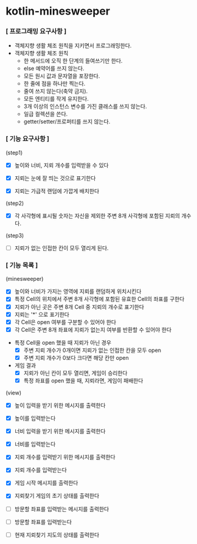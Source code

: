 # kotlin-minesweeper


### [ 프로그래밍 요구사항 ]
- 객체지향 생활 체조 원칙을 지키면서 프로그래밍한다.
- 객체지향 생활 체조 원칙
  - 한 메서드에 오직 한 단계의 들여쓰기만 한다.
  - else 예약어를 쓰지 않는다.
  - 모든 원시 값과 문자열을 포장한다.
  - 한 줄에 점을 하나만 찍는다.
  - 줄여 쓰지 않는다(축약 금지).
  - 모든 엔티티를 작게 유지한다.
  - 3개 이상의 인스턴스 변수를 가진 클래스를 쓰지 않는다.
  - 일급 컬렉션을 쓴다.
  - getter/setter/프로퍼티를 쓰지 않는다.

### [ 기능 요구사항 ]
(step1)
- [x] 높이와 너비, 지뢰 개수를 입력받을 수 있다
- [x] 지뢰는 눈에 잘 띄는 것으로 표기한다
- [x] 지뢰는 가급적 랜덤에 가깝게 배치한다


(step2)
- [x] 각 사각형에 표시될 숫자는 자신을 제외한 주변 8개 사각형에 포함된 지뢰의 개수다.


(step3)
- [ ] 지뢰가 없는 인접한 칸이 모두 열리게 된다.

### [ 기능 목록 ]
(minesweeper)
- [x] 높이와 너비가 가지는 영역에 지뢰를 랜덤하게 위치시킨다
- [x] 특정 Cell의 위치에서 주변 8개 사각형에 포함된 유효한 Cell의 좌표를 구한다
- [x] 지뢰가 아닌 곳은 주변 8개 Cell 중 지뢰의 개수로 표기한다
- [x] 지뢰는 '*' 으로 표기한다
- [x] 각 Cell은 open 여부를 구분할 수 있어야 한다
- [x] 각 Cell은 주변 8개 좌표에 지뢰가 없는지 여부를 반환할 수 있어야 한다
- 특정 Cell을 open 했을 때 지뢰가 아닌 경우
  - [x] 주변 지뢰 개수가 0개이면 지뢰가 없는 인접한 칸을 모두 open
  - [x] 주변 지뢰 개수가 0보다 크다면 해당 칸만 open
- 게임 결과
  - [x] 지뢰가 아닌 칸이 모두 열리면, 게임이 승리한다
  - [x] 특정 좌표를 open 했을 때, 지뢰라면, 게임이 패배한다

(view)
- [x] 높이 입력을 받기 위한 메시지를 출력한다
- [x] 높이를 입력받는다


- [x] 너비 입력을 받기 위한 메시지를 출력한다
- [x] 너비를 입력받는다


- [x] 지뢰 개수를 입력받기 위한 메시지를 출력한다
- [x] 지뢰 개수를 입력받는다


- [x] 게임 시작 메시지를 출력한다
- [x] 지뢰찾기 게임의 초기 상태를 출력한다


- [ ] 방문할 좌표를 입력받는 메시지를 출력한다
- [ ] 방문할 좌표를 입력받는다


- [ ] 현재 지뢰찾기 지도의 상태를 출력한다